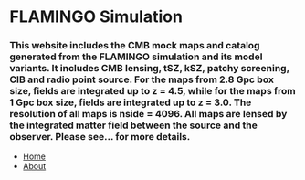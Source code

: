 # FLAMINGO Simulation

### This website includes the CMB mock maps and catalog generated from the FLAMINGO simulation and its model variants. It includes CMB lensing, tSZ, kSZ, patchy screening, CIB and radio point source. For the maps from 2.8 Gpc box size, fields are integrated up to z = 4.5, while for the maps from 1 Gpc box size, fields are integrated up to z = 3.0. The resolution of all maps is nside = 4096. All maps are lensed by the integrated matter field between the source and the observer. Please see... for more details.   

- [Home](https://t65yang.github.io)
- [About](https://t65yang.github.io/about.html)
